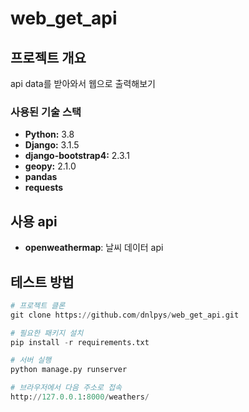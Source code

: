 # web_get_api

## 프로젝트 개요
api data를 받아와서 웹으로 출력해보기

### 사용된 기술 스택

- **Python:** 3.8
- **Django:** 3.1.5
- **django-bootstrap4:** 2.3.1
- **geopy:** 2.1.0
- **pandas**
- **requests**

## 사용 api
- **openweathermap**: 날씨 데이터 api

## 테스트 방법
```python
# 프로젝트 클론
git clone https://github.com/dnlpys/web_get_api.git

# 필요한 패키지 설치
pip install -r requirements.txt

# 서버 실행
python manage.py runserver

# 브라우저에서 다음 주소로 접속
http://127.0.0.1:8000/weathers/
